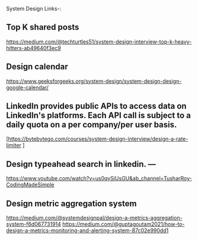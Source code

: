 System Design Links-:

## Top K shared posts 
  https://medium.com/@techturtles51/system-design-interview-top-k-heavy-hitters-ab49640f3ec9 

## Design calendar  
  https://www.geeksforgeeks.org/system-design/system-design-design-google-calendar/ 

## LinkedIn provides public APIs to access data on LinkedIn's platforms. Each API call is subject to a daily quota on a per company/per user basis. 
  [https://bytebytego.com/courses/system-design-interview/design-a-rate-limiter ]

## Design typeahead search in linkedin. —  
  https://www.youtube.com/watch?v=us0qySiUsGU&ab_channel=TusharRoy-CodingMadeSimple 

## Design metric aggregation system 
  https://medium.com/@systemdesignpal/design-a-metrics-aggregation-system-f6d067731914 
  https://medium.com/@guptagoutam2021/how-to-design-a-metrics-monitoring-and-alerting-system-87c02e990dd1 

